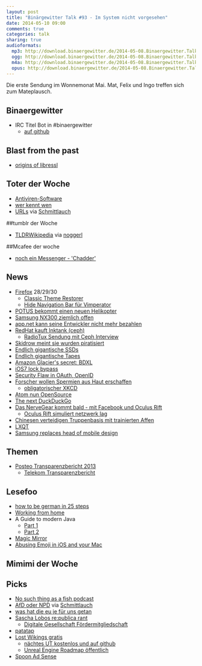 ```yaml
---
layout: post
title: "Binärgewitter Talk #93 - Im System nicht vorgesehen"
date: 2014-05-10 09:00
comments: true
categories: talk
sharing: true
audioformats:
  mp3: http://download.binaergewitter.de/2014-05-08.Binaergewitter.Talk.93.mp3
  ogg: http://download.binaergewitter.de/2014-05-08.Binaergewitter.Talk.93.ogg
  m4a: http://download.binaergewitter.de/2014-05-08.Binaergewitter.Talk.93.m4a
  opus: http://download.binaergewitter.de/2014-05-08.Binaergewitter.Talk.93.opus
---
```

Die erste Sendung im Wonnemonat Mai. Mat, Felix und Ingo treffen sich zum Mateplausch.

## Binaergewitter
- IRC Titel Bot in #binaergewitter
  * [auf github](https://github.com/krebscode/painload/tree/master/Reaktor/titlebot )

## Blast from the past
- [origins of libressl]( http://www.tedunangst.com/flak/post/origins-of-libressl )

## Toter der Woche
- [Antiviren-Software]( http://www.golem.de/news/symantec-antivirensoftware-ist-tot-1405-106251.html )
- [wer kennt wen]( http://blog.wer-kennt-wen.de/2014/05/werkenntwen-beendet-seine-geschaeftstaetigkeit/ )
- [URLs](http://www.allenpike.com/2014/burying-the-url/ ) via [Schmittlauch]( https://twitter.com/@schmittlauch )

##tumblr der Woche
- [TLDRWikipedia](http://tldrwikipedia.tumblr.com/ ) via [noggerl]( https://twitter.com/@noggerl )

##Mcafee der woche
- [noch ein Messenger - 'Chadder' ](http://www.heise.de/security/meldung/John-McAfee-stellt-verschluesselnden-Smartphone-Messenger-vor-2183016.html )

## News
- [Firefox]( https://www.mozilla.org/de/firefox/new/ ) 28/29/30
    * [Classic Theme Restorer]( https://addons.mozilla.org/de/firefox/addon/classicthemerestorer/ )
    * [Hide Navigation Bar für Vimperator]( https://addons.mozilla.org/de/firefox/addon/hide-navigation-bar/ )
- [POTUS bekommt einen neuen Helikopter]( http://www.theverge.com/2014/5/7/5692426/this-is-the-presidents-new-1-2-billion-helicopter )
- [Samsung NX300 ziemlich offen]( http://www.heise.de/security/meldung/Systemkamera-Samsung-NX300-oeffnet-Hackern-Tuer-und-Tor-2185191.html )
- [app.net kann seine Entwickler nicht mehr bezahlen]( http://mobile.theverge.com/2014/5/6/5688014/app-net-cant-pay-employees-but-promises-to-carry-on )
- [RedHat kauft Inktank (ceph)]( http://www.heise.de/newsticker/meldung/Red-Hat-kauft-Firma-hinter-dem-Cluster-Dateisystem-Ceph-2180549.html )
    - [RadioTux Sendung mit Ceph Interview]( http://www.radiotux.de/index.php?/archives/7960-RadioTux-Sendung-Juni-2012.html )
- [Skidrow meint sie wurden piratisiert]( http://torrentfreak.com/skidrow-pirates-get-pirated-after-removing-their-own-drm-140504/ )
- [Endlich gigantische SSDs]( http://www.computerworld.com/s/article/9248070/SanDisk_announces_4TB_SSD_hopes_for_8TB_next_year )
- [Endlich gigantische Tapes]( http://www.itworld.com/storage/416783/sony-develops-tape-tech-could-lead-185-tb-cartridges )
- [Amazon Glacier's secret: BDXL]( http://storagemojo.com/2014/04/25/amazons-glacier-secret-bdxl/ )
- [iOS7 lock bypass]( http://www.neowin.net/news/ios-7-flaw-bypasses-lock-screen-lets-anyone-access-your-contact-list )
- [Security Flaw in OAuth, OpenID]( http://www.cnet.com/news/serious-security-flaw-in-oauth-and-openid-discovered/ )
- [Forscher wollen Spermien aus Haut erschaffen]( http://www.theverge.com/2014/5/5/5684748/scientists-closer-to-turning-human-skin-cells-into-sperm-cells )
  * [obligatorischer XKCD]( media-cache-ec0.pinimg.com/236x/b4/8a/c9/b48ac9383becc5d1edda9457e5380a6c.jpg )
- [Atom nun OpenSource]( http://blog.atom.io/2014/05/06/atom-is-now-open-source.html )
- [The next DuckDuckGo]( https://next.duckduckgo.com/ )
- [Das NerveGear kommt bald - mit Facebook und Oculus Rift]( http://www.theverge.com/2014/5/5/5684236/oculus-wants-to-build-a-billion-person-mmo-with-facebook )
  * [Oculus Rift simuliert netzwerk lag]( http://www.cnet.com/news/oculus-rift-hack-shows-dangers-of-lag-in-the-real-world/ )
- [Chinesen verteidigen Truppenbasis mit trainierten Affen]( http://beta.slashdot.org/story/201753 )
- [LXQT]( http://www.heise.de/newsticker/meldung/Erste-Version-des-Linux-Desktops-LXQt-veroeffentlicht-2185396.html )
- [Samsung replaces head of mobile design]( http://arstechnica.com/gadgets/2014/05/samsung-replaces-head-of-mobile-design/ )


## Themen
- [Posteo Transparenzbericht 2013]( https://posteo.de/site/transparenzbericht_2013 )
    * [Telekom Transparenzbericht]( http://www.telekom.com/verantwortung/datenschutz/235758 )

## Lesefoo
- [how to be german in 25 steps]( http://unorderedlistadventures.blogspot.de/2012/11/how-to-be-german-in-25-easy-steps.html )
- [Working from home]( http://mattgemmell.com/working-from-home/ )
- A Guide to modern Java
    * [Part 1]( http://blog.paralleluniverse.co/2014/05/01/modern-java/ )
    * [Part 2]( http://blog.paralleluniverse.co/2014/05/08/modern-java-pt2/ )
- [Magic Mirror]( http://michaelteeuw.nl/post/84026273526/and-there-it-is-the-end-result-of-the-magic )
- [Abusing Emoji in iOS and your Mac]( http://zachholman.com/posts/abusing-emoji/ )

## Mimimi der Woche


## Picks
- [No such thing as a fish podcast]( http://qi.com/podcast/ )
- [AfD oder NPD]( http://afdodernpd.de/ ) via [Schmittlauch]( https://twitter.com/schmittlauch )
- [was hat die eu je für uns getan]( http://www.xn--was-hat-die-eu-je-fr-uns-getan-nfd.de/ )
- [Sascha Lobos re:publica rant]( http://re-publica.de/session/rede-zur-lage-nation )
    * [Digitale Gesellschaft Fördermitgliedschaft]( https://digitalegesellschaft.de/foerdermitglied/ )
- [patatap]( http://www.patatap.com/ )
- [Lost Wikings gratis]( https://us.battle.net/account/download/?show=classic  )
    * [nächtes UT kostenlos und auf github]( http://beta.slashdot.org/story/201781 )
    * [Unreal Engine Roadmap öffentlich]( https://www.unrealengine.com/blog/sharing-the-unreal-engine-4-roadmap )
- [Spoon Ad Sense]( http://twitter.com/norton_tim/status/464263363875184642/photo/1 )


